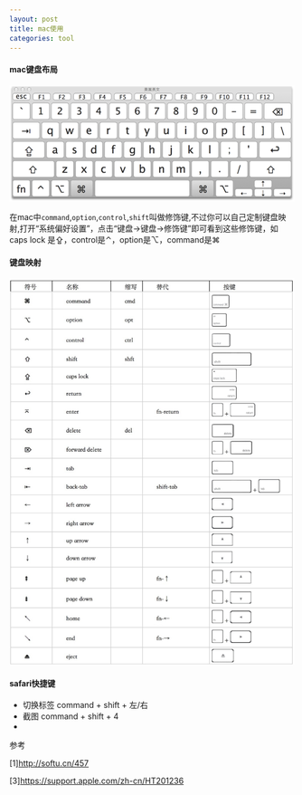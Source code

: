 ```yaml
---
layout: post
title: mac使用
categories: tool
---
```


#### mac键盘布局
 
![mac_keyboard](/images/tool/mac_keyboard.png)

在mac中`command`,`option`,`control`,`shift`叫做修饰键,不过你可以自己定制键盘映射,打开“系统偏好设置”，点击“键盘→键盘→修饰键”即可看到这些修饰键，如caps lock 是⇪，control是⌃，option是⌥，command是⌘


#### 键盘映射

![键盘映射](/images/tool/keyboard_mapping.png)


#### safari快捷键

*   切换标签 command + shift + 左/右
*   截图 command + shift + 4 
*   

参考

[1]<http://softu.cn/457>

[3]<https://support.apple.com/zh-cn/HT201236>